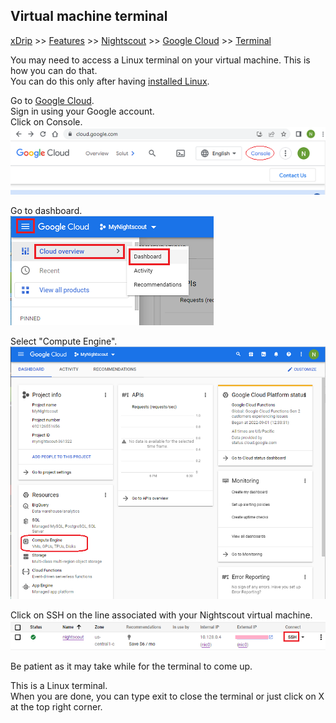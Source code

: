 ## Virtual machine terminal
[xDrip](../../README.md) >> [Features](../Features_page) >> [Nightscout](../Nightscout_page) >> [Google Cloud](./GoogleCloud) >> [Terminal](./Terminal)  
  
You may need to access a Linux terminal on your virtual machine.  This is how you can do that.  
You can do this only after having [installed Linux](./NS_Install).  
  
Go to [Google Cloud](https://cloud.google.com/).  
Sign in using your Google account.  
Click on Console.  
![](./images/Console.png)  
  
Go to dashboard.  
![](./images/Dashboard.png)    
  
Select "Compute Engine".  
![](./images/Dash.png)    
  
Click on SSH on the line associated with your Nightscout virtual machine.  
![](./images/SSH.png)  
  
Be patient as it may take while for the terminal to come up.  
  
This is a Linux terminal.  
When you are done, you can type exit to close the terminal or just click on X at the top right corner.  
  
